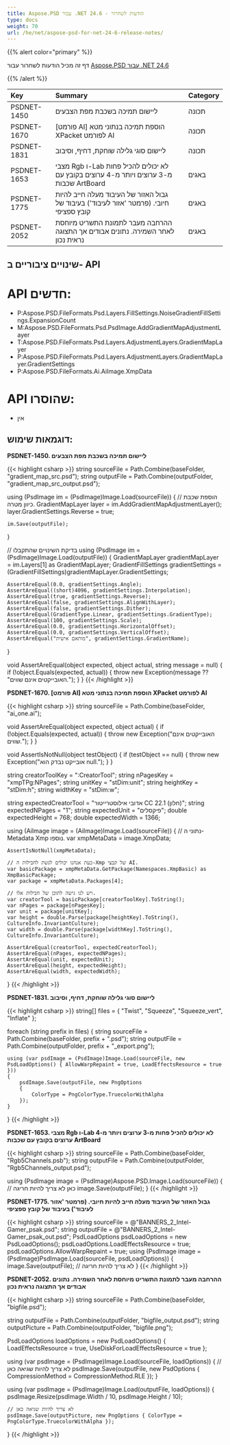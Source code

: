 ```yaml
---
title: Aspose.PSD עבור .NET 24.6 - הודעות לשחרור
type: docs
weight: 70
url: /he/net/aspose-psd-for-net-24-6-release-notes/
---
```


{{% alert color="primary" %}}

דף זה מכיל הודעות לשחרור עבור [Aspose.PSD עבור .NET 24.6](https://www.nuget.org/packages/Aspose.PSD/)

{{% /alert %}}

| **Key**     | **Summary**                                                                         | **Category** |
|:------------|:------------------------------------------------------------------------------------|:-------------|
| PSDNET-1450 | ליישום תמיכה בשכבת מפת הצבעים                                                                        | תכונה       |
| PSDNET-1670 | [פורמט AI] הוספת תמיכה בנתוני מטא XPacket לפורמט AI                                                | תכונה       |
| PSDNET-1831 | ליישום סוגי גלילה שוחקת, דחיף, וסיבוב                                                   | תכונה       |
| PSDNET-1653 | מצבי Rgb ו-Lab לא יכולים להכיל פחות מ-3 ערוצים ויותר מ-4 ערוצים בקובץ עם שכבות ArtBoard                              | באגים       |
| PSDNET-1775 | גבול האזור של העיבוד מעלה חייב להיות חיובי. (פרמטר 'אזור לעיבוד') בעיבוד של קובץ ספציפי                  | באגים       |
| PSDNET-2052 | ההרחבה מעבר לתמונת התשריט מיוחסת לאחר השמירה. נתונים אבודים אך התצוגה נראית נכון                       | באגים       |

## **שינויים ציבוריים ב- API**
# **API חדשים:**
- P:Aspose.PSD.FileFormats.Psd.Layers.FillSettings.NoiseGradientFillSettings.ExpansionCount
- M:Aspose.PSD.FileFormats.Psd.PsdImage.AddGradientMapAdjustmentLayer
- T:Aspose.PSD.FileFormats.Psd.Layers.AdjustmentLayers.GradientMapLayer
- P:Aspose.PSD.FileFormats.Psd.Layers.AdjustmentLayers.GradientMapLayer.GradientSettings
- P:Aspose.PSD.FileFormats.Ai.AiImage.XmpData

# **API שהוסרו:**
- אין

## **דוגמאות שימוש:**

**PSDNET-1450. ליישום תמיכה בשכבת מפת הצבעים**

{{< highlight csharp >}}
string sourceFile = Path.Combine(baseFolder, "gradient_map_src.psd");
string outputFile = Path.Combine(outputFolder, "gradient_map_src_output.psd");

using (PsdImage im = (PsdImage)Image.Load(sourceFile))
{
    // הוספת שכבת כיוון מטרה.
    GradientMapLayer layer = im.AddGradientMapAdjustmentLayer();
    layer.GradientSettings.Reverse = true;

    im.Save(outputFile);
}

// בדיקת השינויים שהתקבלו
using (PsdImage im = (PsdImage)Image.Load(outputFile))
{
    GradientMapLayer gradientMapLayer = im.Layers[1] as GradientMapLayer;
    GradientFillSettings gradientSettings = (GradientFillSettings)gradientMapLayer.GradientSettings;

    AssertAreEqual(0.0, gradientSettings.Angle);
    AssertAreEqual((short)4096, gradientSettings.Interpolation);
    AssertAreEqual(true, gradientSettings.Reverse);
    AssertAreEqual(false, gradientSettings.AlignWithLayer);
    AssertAreEqual(false, gradientSettings.Dither);
    AssertAreEqual(GradientType.Linear, gradientSettings.GradientType);
    AssertAreEqual(100, gradientSettings.Scale);
    AssertAreEqual(0.0, gradientSettings.HorizontalOffset);
    AssertAreEqual(0.0, gradientSettings.VerticalOffset);
    AssertAreEqual("מותאם אישית", gradientSettings.GradientName);
}

void AssertAreEqual(object expected, object actual, string message = null)
{
    if (!object.Equals(expected, actual))
    {
        throw new Exception(message ?? "האובייקטים אינם שווים.");
    }
}
{{< /highlight >}}

**PSDNET-1670. [פורמט AI] הוספת תמיכה בנתוני מטא XPacket לפורמט AI**

{{< highlight csharp >}}
string sourceFile = Path.Combine(baseFolder, "ai_one.ai");

void AssertAreEqual(object expected, object actual)
{
    if (!object.Equals(expected, actual))
    {
        throw new Exception("האובייקטים אינם שווים.");
    }
}

void AssertIsNotNull(object testObject)
{
    if (testObject == null)
    {
        throw new Exception("אובייקט נבדק הוא null.");
    }
}

string creatorToolKey = ":CreatorTool";
string nPagesKey = "xmpTPg:NPages";
string unitKey = "stDim:unit";
string heightKey = "stDim:h";
string widthKey = "stDim:w";

string expectedCreatorTool = "אדובי אילוסטרייטור CC 22.1 (חלון)";
string expectedNPages = "1";
string expectedUnit = "פיקסלים";
double expectedHeight = 768;
double expectedWidth = 1366;

using (AiImage image = (AiImage)Image.Load(sourceFile))
{
    // נתוני ה-Metadata Xmp נוספו.
    var xmpMetaData = image.XmpData;

    AssertIsNotNull(xmpMetaData);

    // כעת אנחנו יכולים לגשת לחבילות ה-Xmp של קבצי AI.
    var basicPackage = xmpMetaData.GetPackage(Namespaces.XmpBasic) as XmpBasicPackage;
    var package = xmpMetaData.Packages[4];

    // ויש לנו גישה לתוכן של חבילות אלו.
    var creatorTool = basicPackage[creatorToolKey].ToString();
    var nPages = package[nPagesKey];
    var unit = package[unitKey];
    var height = double.Parse(package[heightKey].ToString(), CultureInfo.InvariantCulture);
    var width = double.Parse(package[widthKey].ToString(), CultureInfo.InvariantCulture);

    AssertAreEqual(creatorTool, expectedCreatorTool);
    AssertAreEqual(nPages, expectedNPages);
    AssertAreEqual(unit, expectedUnit);
    AssertAreEqual(height, expectedHeight);
    AssertAreEqual(width, expectedWidth);
}
{{< /highlight >}}

**PSDNET-1831. ליישום סוגי גלילה שוחקת, דחיף, וסיבוב**

{{< highlight csharp >}}
string[] files = { "Twist", "Squeeze", "Squeeze_vert", "Inflate" };

foreach (string prefix in files)
{
    string sourceFile = Path.Combine(baseFolder, prefix + ".psd");
    string outputFile = Path.Combine(outputFolder, prefix + "_export.png");

    using (var psdImage = (PsdImage)Image.Load(sourceFile, new PsdLoadOptions() { AllowWarpRepaint = true, LoadEffectsResource = true }))
    {
        psdImage.Save(outputFile, new PngOptions
        {
            ColorType = PngColorType.TruecolorWithAlpha
        });
    }
}
{{< /highlight >}}

**PSDNET-1653. מצבי Rgb ו-Lab לא יכולים להכיל פחות מ-3 ערוצים ויותר מ-4 ערוצים בקובץ עם שכבות ArtBoard**

{{< highlight csharp >}}
string sourceFile = Path.Combine(baseFolder, "Rgb5Channels.psb");
string outputFile = Path.Combine(outputFolder, "Rgb5Channels_output.psd");

using (PsdImage image = (PsdImage)Aspose.PSD.Image.Load(sourceFile))
{
    // כאן לא צריך להיות חריגה
    image.Save(outputFile);
}
{{< /highlight >}}

**PSDNET-1775. גבול האזור של העיבוד מעלה חייב להיות חיובי. (פרמטר 'אזור לעיבוד') בעיבוד של קובץ ספציפי**

{{< highlight csharp >}}
string sourceFile = @"BANNERS_2_Intel-Gamer_psak.psd";
string outputFile = @"BANNERS_2_Intel-Gamer_psak_out.psd";
PsdLoadOptions psdLoadOptions = new PsdLoadOptions();
psdLoadOptions.LoadEffectsResource = true;
psdLoadOptions.AllowWarpRepaint = true;
using (PsdImage image = (PsdImage)PsdImage.Load(sourceFile, psdLoadOptions))
{
    image.Save(outputFile);
    // לא צריך להיות חריגה
}
{{< /highlight >}}

**PSDNET-2052. ההרחבה מעבר לתמונת התשריט מיוחסת לאחר השמירה. נתונים אבודים אך התצוגה נראית נכון**

{{< highlight csharp >}}
string sourceFile = Path.Combine(baseFolder, "bigfile.psd");

string outputFile = Path.Combine(outputFolder, "bigfile_output.psd");
string outputPicture = Path.Combine(outputFolder, "bigfile.png");

PsdLoadOptions loadOptions = new PsdLoadOptions()
{
    LoadEffectsResource = true,
    UseDiskForLoadEffectsResource = true
};

using (var psdImage = (PsdImage)Image.Load(sourceFile, loadOptions))
{
    // לא צריך להיות שגיאה כאן
    psdImage.Save(outputFile, new PsdOptions { CompressionMethod = CompressionMethod.RLE });
}

using (var psdImage = (PsdImage)Image.Load(outputFile, loadOptions))
{
    psdImage.Resize(psdImage.Width / 10, psdImage.Height / 10);

    // לא צריך להיות שגיאה כאן
    psdImage.Save(outputPicture, new PngOptions { ColorType = PngColorType.TruecolorWithAlpha });
}
{{< /highlight >}}
